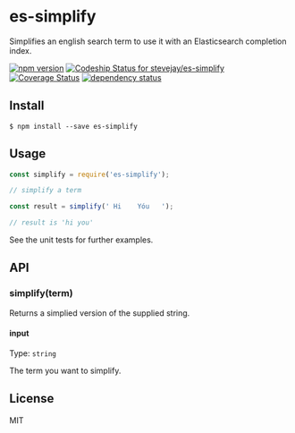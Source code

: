 # es-simplify

Simplifies an english search term to use it with an Elasticsearch completion index.

[![npm version](https://badge.fury.io/js/es-simplify.svg)](https://badge.fury.io/js/es-simplify)
[![Codeship Status for stevejay/es-simplify](https://app.codeship.com/projects/704fda90-a52f-0134-e671-0a368cc4e123/status?branch=master)](https://app.codeship.com/projects/190795)
[![Coverage Status](https://coveralls.io/repos/github/stevejay/es-simplify/badge.svg?branch=master)](https://coveralls.io/github/stevejay/es-simplify?branch=master)
[![dependency status](https://david-dm.org/stevejay/es-simplify.svg)](https://david-dm.org/stevejay/es-simplify)

## Install

```
$ npm install --save es-simplify
```

## Usage

```js
const simplify = require('es-simplify');

// simplify a term

const result = simplify(' Hi    Yóu   ');

// result is 'hi you'
```

See the unit tests for further examples.

## API

### simplify(term)

Returns a simplied version of the supplied string.

#### input

Type: `string`

The term you want to simplify.

## License

MIT
